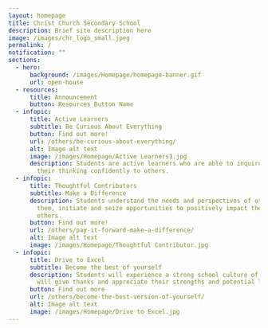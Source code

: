 ```yaml
---
layout: homepage
title: Christ Church Secondary School
description: Brief site description here
image: /images/chr_logo_small.jpeg
permalink: /
notification: ""
sections:
  - hero:
      background: /images/Homepage/homepage-banner.gif
      url: open-house
  - resources:
      title: Announcement
      button: Resources Button Name
  - infopic:
      title: Active Learners
      subtitle: Be Curious About Everything
      button: Find out more!
      url: /others/be-curious-about-everything/
      alt: Image alt text
      image: /images/Homepage/Active Learners1.jpg
      description: Students are active learners who are able to inquire and articulate
        their thinking confidently to others.
  - infopic:
      title: Thoughtful Contributors
      subtitle: Make a Difference
      description: Students understand the needs and perspectives of others around
        them, initiate and seize opportunities to positively impact the lives of
        others.
      button: Find out more!
      url: /others/pay-it-forward-make-a-difference/
      alt: Image alt text
      image: /images/Homepage/Thoughtful Contributor.jpg
  - infopic:
      title: Drive to Excel
      subtitle: Become the best of yourself
      description: Students will experience a strong school culture of gratitude. They
        will give thanks and appreciate their strengths and potential limiters.
      button: Find out more
      url: /others/become-the-best-version-of-yourself/
      alt: Image alt text
      image: /images/Homepage/Drive to Excel.jpg
---
```

